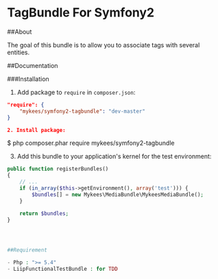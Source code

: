 TagBundle For Symfony2
=========

##About

The goal of this bundle is to allow you to associate tags with several entities.

##Documentation

###Installation

1. Add package to `require` in `composer.json`:

```json
"require": {
    "mykees/symfony2-tagbundle": "dev-master"
}

2. Install package:

```
$ php composer.phar require mykees/symfony2-tagbundle

3. Add this bundle to your application's kernel for the test environment:

```php
public function registerBundles()
{
    // ...
    if (in_array($this->getEnvironment(), array('test'))) {
        $bundles[] = new Mykees\MediaBundle\MykeesMediaBundle();
    }

    return $bundles;
}




##Requirement

- Php : ">= 5.4"
- LiipFunctionalTestBundle : for TDD
